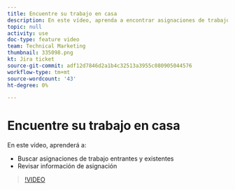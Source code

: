 ```yaml
---
title: Encuentre su trabajo en casa
description: En este vídeo, aprenda a encontrar asignaciones de trabajo entrantes y existentes y a revisar la información de asignación .
topic: null
activity: use
doc-type: feature video
team: Technical Marketing
thumbnail: 335098.png
kt: Jira ticket
source-git-commit: adf12d7846d2a1b4c32513a3955c080905044576
workflow-type: tm+mt
source-wordcount: '43'
ht-degree: 0%

---
```


# Encuentre su trabajo en casa

En este vídeo, aprenderá a:

* Buscar asignaciones de trabajo entrantes y existentes
* Revisar información de asignación

>[!VIDEO](https://video.tv.adobe.com/v/335098/?quality=12)
